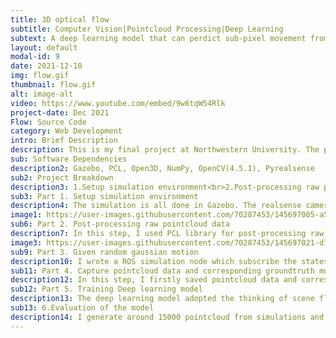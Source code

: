 ```yaml
---
title: 3D optical flow
subtitle: Computer Vision|Pointcloud Processing|Deep Learning
subtext: A deep learning model that can perdict sub-pixel movement from 3d optical flow 
layout: default
modal-id: 9
date: 2021-12-10
img: flow.gif
thumbnail: flow.gif
alt: image-alt
video: https://www.youtube.com/embed/9w6tqW54Rlk
project-date: Dec 2021
Flow: Source Code
category: Web Development
intro: Brief Description
description: This is my final project at Northwestern University. The project is focused on using a rgbd camera(Intel Realsense D435i) to capture an object with random motion. By capturing the pointcloud at consecutive timestamps and giving a groundtruth motion, the deep learning model is able to learn the sub-piexl motion(less than 5mm). The whole project is simulation based using ROS and Gazebo.
sub: Software Dependencies
description2: Gazebo, PCL, Open3D, NumPy, OpenCV(4.5.1), Pyrealsense
sub2: Project Breakdown
description3: 1.Setup simulation environment<br>2.Post-processing raw pointcloud data<br>3.Given random gaussian motion<br>4.Capture pointcloud data and corresponding groundtruth motion<br>5.Training Deep learning model<br>6.Evaluation of the model<br>
sub3: Part 1. Setup simulation environment
description4: The simulation is all done in Gazebo. The realsense camera is pointing at the small cube which is the moving object. The giant cube behind acts like a static wall. The idea here is when the small cube is moving which means its pointcloud is also shifting, whereas the wall will not move and act like a ground reference. It is important for the deep learning model to learn the motion.
image1: https://user-images.githubusercontent.com/70287453/145697005-a5e690b8-242a-4917-a2f1-5a3d55eea54f.png
sub6: Part 2. Post-processing raw pointcloud data
description7: In this step, I used PCL library for post-processing raw pointcloud data. I used passfilters, voxelgrid filter to filter out unnecessary point clouds and only focuses on ROI(region of interest).
image3: https://user-images.githubusercontent.com/70287453/145697021-d77cfa97-345e-4165-8d99-3fe8d5179086.png
sub9: Part 3. Given random gaussian motion
description10: I wrote a ROS simulation node which subscribe the states of the cube from gazebo world then publish a motion with gaussian noise added to it. The motion is very small(<5mm) since I want to achieve sub-pixel movement prediction.
sub11: Part 4. Capture pointcloud data and corresponding groundtruth motion
description12: In this step, I firstly saved pointcloud data and corresponding motion data into rosbag and then convert it to pcd files and motion.txt file. Aligining the timestamp is key here, I used python for extracting files names and timestamps then did a matching for pcd files and corresponding motion in the same timestamp  
sub12: Part 5. Training Deep learning model
description13: The deep learning model adopted the thinking of scene flownet3d. It consist of set conv2d layers, flow-embedding layers and set upconv2d layers. set conv2d layers is used for grouping pointclouds based on a specific radius. flow-embedding layers learns to aggregrate both feature similarites and spatial relationship to produce embeddings that encode point motions. the set upconv2d layers are used to propapage and refine the embedding in a informed way. In the original flownet3d, it uses rgb color as a learning feature and it calculates the geometric differences between two pointcloud. However, my proposed approch does not rely on the rgb color and geometric difference. Insted, I give a groundturth motion for a pair of pointcloud and see if the model can learn such motion.
sub13: 6.Evaluation of the model
description14: I generate around 15000 pointcloud from simulations and I use 13000 files for training and rest for testing. During evaluation, I use two accuarcy metrics. 1.Error within 10mm. 2. Error within 5mm. The final accuracy reaches 78% for errors within 10mm but only 52% for errors within 5mm. Even though the result is not very ideal, it can be improved by creating a larger dataset and tunning some hyperparameters.<br> For more information, please visit my github page.
---
```

